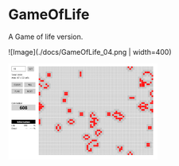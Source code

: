 # GameOfLife
A Game of life version.

![Image](./docs/GameOfLife_04.png | width=400)

<img src="./docs/GameOfLife_04.png" alt="drawing" width="300"/>

